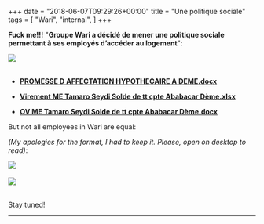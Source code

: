 +++
date = "2018-06-07T09:29:26+00:00"
title = "Une politique sociale"
tags = [
    "Wari",
    "internal",
]
+++

**Fuck me!!!** "**Groupe Wari a décidé de mener une politique sociale permettant à ses employés d’accéder au logement**":


<div class="container" style="width:auto">
  <a target="blank" href="https://res.cloudinary.com/vincentstradic/image/upload/v1526122256/j7/j7-1.jpg">
    <img src="https://res.cloudinary.com/vincentstradic/image/upload/bo_2px_solid_rgb:279d14/v1526122256/j7/j7-1.jpg" style="max-width:100%">
  </a>
</div>
<br>
<!--more-->

- [**PROMESSE D AFFECTATION HYPOTHECAIRE A DEME.docx**](https://res.cloudinary.com/vincentstradic/raw/upload/v1526122516/j7/PROMESSE_D_AFFECTATION_HYPOTHECAIRE_A_DEME.docx)

- [**Virement ME Tamaro Seydi Solde de tt cpte Ababacar Dème.xlsx**](https://res.cloudinary.com/vincentstradic/raw/upload/v1526122516/j7/Virement_ME_Tamaro_Seydi_Solde_de_tt_cpte_Ababacar_D%C3%A8me.xlsx)

- [**OV ME Tamaro Seydi Solde de tt cpte Ababacar Dème.docx**](https://res.cloudinary.com/vincentstradic/raw/upload/v1526122524/j7/OV_ME_Tamaro_Seydi_Solde_de_tt_cpte_Ababacar_D%C3%A8me.docx)

But not all employees in Wari are equal:

_(My apologies for the format, I had to keep it. Please, open on desktop to read)_:

<div class="container" style="width:auto">
  <a target="blank" href="https://res.cloudinary.com/vincentstradic/image/upload/v1526123333/j7/j7-2.jpg">
    <img src="https://res.cloudinary.com/vincentstradic/image/upload/bo_2px_solid_rgb:279d14/v1526123333/j7/j7-2.jpg" style="max-width:100%">
  </a>
</div>
<br>
<div class="container" style="width:auto">
  <a target="blank" href="https://res.cloudinary.com/vincentstradic/image/upload/v1526123648/j7/j7-3.jpg">
    <img src="https://res.cloudinary.com/vincentstradic/image/upload/bo_2px_solid_rgb:279d14/v1526123648/j7/j7-3.jpg" style="max-width:100%">
  </a>
</div>
<br>


Stay tuned!


<hr>

